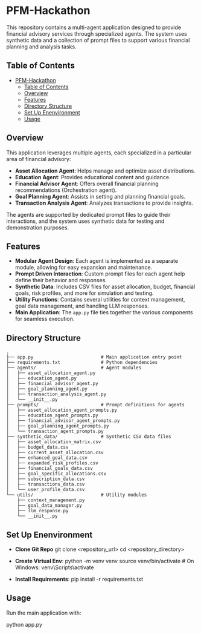 # PFM-Hackathon

This repository contains a multi-agent application designed to provide financial advisory services through specialized agents. The system uses synthetic data and a collection of prompt files to support various financial planning and analysis tasks.

## Table of Contents
- [PFM-Hackathon](#pfm-hackathon)
  - [Table of Contents](#table-of-contents)
  - [Overview](#overview)
  - [Features](#features)
  - [Directory Structure](#directory-structure)
  - [Set Up Enenvironment](#set-up-enenvironment)
  - [Usage](#usage)

## Overview

This application leverages multiple agents, each specialized in a particular area of financial advisory:
- **Asset Allocation Agent**: Helps manage and optimize asset distributions.
- **Education Agent**: Provides educational content and guidance.
- **Financial Advisor Agent**: Offers overall financial planning recommendations (Orchestration agent).
- **Goal Planning Agent**: Assists in setting and planning financial goals.
- **Transaction Analysis Agent**: Analyzes transactions to provide insights.

The agents are supported by dedicated prompt files to guide their interactions, and the system uses synthetic data for testing and demonstration purposes.

## Features

- **Modular Agent Design**: Each agent is implemented as a separate module, allowing for easy expansion and maintenance.
- **Prompt Driven Interaction**: Custom prompt files for each agent help define their behavior and responses.
- **Synthetic Data**: Includes CSV files for asset allocation, budget, financial goals, risk profiles, and more for simulation and testing.
- **Utility Functions**: Contains several utilities for context management, goal data management, and handling LLM responses.
- **Main Application**: The `app.py` file ties together the various components for seamless execution.

## Directory Structure

```plaintext
.
├── app.py                         # Main application entry point
├── requirements.txt               # Python dependencies
├── agents/                        # Agent modules
│   ├── asset_allocation_agent.py
│   ├── education_agent.py
│   ├── financial_advisor_agent.py
│   ├── goal_planning_agent.py
│   ├── transaction_analysis_agent.py
│   └── __init__.py
├── prompts/                       # Prompt definitions for agents
│   ├── asset_allocation_agent_prompts.py
│   ├── education_agent_prompts.py
│   ├── financial_advisor_agent_prompts.py
│   ├── goal_planning_agent_prompts.py
│   └── transaction_agent_prompts.py
├── synthetic_data/                # Synthetic CSV data files
│   ├── asset_allocation_matrix.csv
│   ├── budget_data.csv
│   ├── current_asset_allocation.csv
│   ├── enhanced_goal_data.csv
│   ├── expanded_risk_profiles.csv
│   ├── financial_goals_data.csv
│   ├── goal_specific_allocations.csv
│   ├── subscription_data.csv
│   ├── transactions_data.csv
│   └── user_profile_data.csv
└── utils/                         # Utility modules
    ├── context_management.py
    ├── goal_data_manager.py
    ├── llm_response.py
    └── __init__.py
```

## Set Up Enenvironment

- **Clone Git Repo**
  git clone <repository_url>
  cd <repository_directory>


- **Create Virtual Env**:
  python -m venv venv
  source venv/bin/activate  # On Windows: venv\Scripts\activate

- **Install Requirements**:
  pip install -r requirements.txt

## Usage

  Run the main application with:

  python app.py
